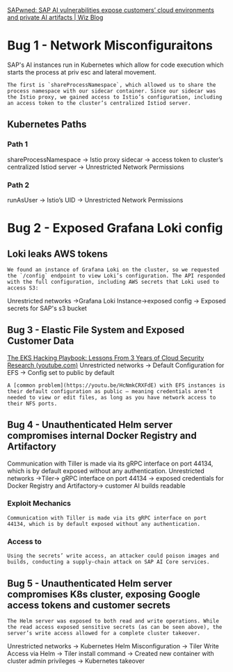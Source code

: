 [SAPwned: SAP AI vulnerabilities expose customers’ cloud environments and private AI artifacts | Wiz Blog](https://www.wiz.io/blog/sapwned-sap-ai-vulnerabilities-ai-security)

# Bug 1 - Network Misconfiguraitons

SAP's AI instances run in Kubernetes which allow for code execution which starts the process at priv esc and lateral movement.
```
The first is `shareProcessNamespace`, which allowed us to share the process namespace with our sidecar container. Since our sidecar was the Istio proxy, we gained access to Istio’s configuration, including an access token to the cluster’s centralized Istiod server.
```

## Kubernetes Paths
### Path 1
shareProcessNamespace -> Istio proxy sidecar -> access token to cluster’s centralized Istiod server -> Unrestricted Network Permissions

### Path 2
runAsUser -> Istio’s UID -> Unrestricted Network Permissions

# Bug 2 - Exposed Grafana Loki config
## Loki leaks AWS tokens
```
We found an instance of Grafana Loki on the cluster, so we requested the `/config` endpoint to view Loki’s configuration. The API responded with the full configuration, including AWS secrets that Loki used to access S3:
```

Unrestricted networks ->Grafana Loki Instance->exposed config -> Exposed secrets for SAP's s3 bucket

## Bug 3 - Elastic File System and Exposed Customer Data
[The EKS Hacking Playbook: Lessons From 3 Years of Cloud Security Research (youtube.com)](https://www.youtube.com/watch?v=HcNmkCRXFdE)
Unrestricted networks -> Default Configuration for EFS -> Config set to public by default

```
A [common problem](https://youtu.be/HcNmkCRXFdE) with EFS instances is their default configuration as public – meaning credentials aren’t needed to view or edit files, as long as you have network access to their NFS ports.
```
## Bug 4 - Unauthenticated Helm server compromises internal Docker Registry and Artifactory
Communication with Tiller is made via its gRPC interface on port 44134, which is by default exposed without any authentication.
Unrestricted networks ->Tiler->  gRPC interface on port 44134 -> exposed credentials for Docker Registry and Artifactory-> customer AI builds readable

### Exploit Mechanics
```
Communication with Tiller is made via its gRPC interface on port 44134, which is by default exposed without any authentication.
```

### Access to
```
Using the secrets’ write access, an attacker could poison images and builds, conducting a supply-chain attack on SAP AI Core services.
```
## Bug 5 - Unauthenticated Helm server compromises K8s cluster, exposing Google access tokens and customer secrets 

```
The Helm server was exposed to both read and write operations. While the read access exposed sensitive secrets (as can be seen above), the server’s write access allowed for a complete cluster takeover.
```
Unrestricted networks -> Kubernetes Helm Misconfiguration  -> Tiler Write Access via Helm  -> Tiler install command -> Created new container with cluster admin privileges -> Kubernetes takeover
